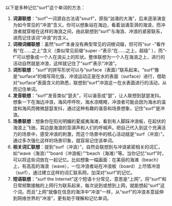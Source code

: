 以下是多种记忆“surf”这个单词的方法：
1. **词源联想**：“surf”一词源自古法语“sourf”，原指“汹涌的大海”，后来逐渐演变为如今常见的“冲浪”含义。你可以想象站在海边，看着汹涌澎湃的海浪，而冲浪者就穿梭在这样的海浪之间，由此联想到“surf”与海浪、冲浪的紧密联系，进而记住该词“冲浪”的含义。
2. **词根词缀联想**：虽然“surf”本身没有典型常见的词根词缀，但可将“sur -”看作有“在……之上”含义（类似常见前缀“super -”表示“在……之上，超级” ），而“-f”可以想象成一个人在浪尖上的形状。整体联想为一个人在海浪之上，进行的活动自然就是冲浪，这样就记住了“surf”表示“冲浪”。
3. **词形联想**：“surf”的拼写形状可以与“surface（表面）”联系起来。“surf”像是“surface”的缩写简化版，冲浪运动正是在水的表面（surface）进行，借助对“surface”表面含义的熟悉，联想到“surf”冲浪这一在水表面进行的活动，从而记住单词。
4. **发音联想**：“surf”发音类似“瑟夫”，可以谐音成“瑟”，让人联想到瑟瑟发抖。想象一下在海边冲浪，海风呼呼吹，海水凉飕飕，冲浪者可能会因为海水的温度和海风而微微瑟瑟发抖，通过这种有趣的谐音和场景想象，记住“surf”是冲浪。
5. **场景联想**：想象你在阳光明媚的夏威夷海滩，看到有人脚踩冲浪板，在起伏的海浪上飞驰，耳边是海浪的澎湃声和人们的呼喊声。把自己代入到这个充满活力的场景中，感受冲浪的刺激，而这个场景中的核心活动就是“surf（冲浪）”。通过多次强化这样的场景印象，就容易记住该单词。
6. **相关词汇联想**：提到“surf（冲浪）”，自然会联想到与冲浪紧密相关的词汇，如“wave（海浪）”“board（冲浪板）”“beach（海滩）”等。当你记忆“surf”时，可以将这些词放在一起记忆。比如想象一幅画面：在美丽的海滩（beach）上，有高高的海浪（wave），一位冲浪者站在冲浪板（board）上尽情冲浪（surf），通过建立这样的词汇联系网，加深对“surf”的记忆。
7. **短语联想**：“surf the Internet”这个短语十分常见，意思是“上网”。将“surf”和日常频繁接触的上网行为联系起来，每次说到或想到上网，就能想起“surf”这个词。而且“上网”就像在信息的海洋中“冲浪”一样，从“surf”的冲浪本意延伸到网络世界的“冲浪”，更有助于理解和记忆单词。 